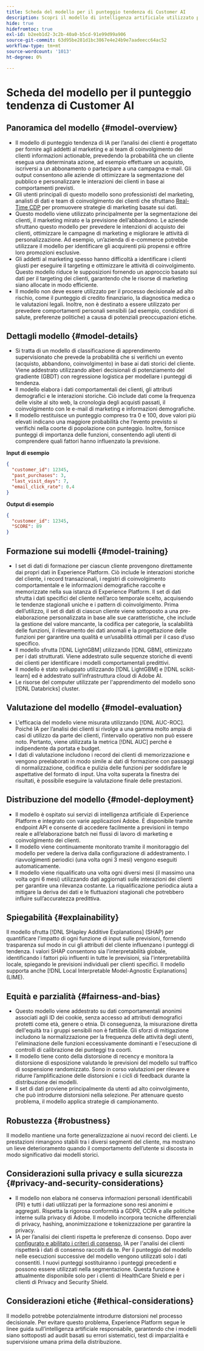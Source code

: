 ```yaml
---
title: Scheda del modello per il punteggio tendenza di Customer AI
description: Scopri il modello di intelligenza artificiale utilizzato per IA per l’analisi dei clienti.
hide: true
hidefromtoc: true
exl-id: b2eeb1d2-3c2b-40a0-b5cd-91e99d99a906
source-git-commit: 63d95be281d1bc3867e4e24b9e7aadeecc64ac52
workflow-type: tm+mt
source-wordcount: '1013'
ht-degree: 0%

---
```


# Scheda del modello per il punteggio tendenza di Customer AI

## Panoramica del modello {#model-overview}

* Il modello di punteggio tendenza di IA per l’analisi dei clienti è progettato per fornire agli addetti al marketing e ai team di coinvolgimento dei clienti informazioni actionable, prevedendo la probabilità che un cliente esegua una determinata azione, ad esempio effettuare un acquisto, iscriversi a un abbonamento o partecipare a una campagna e-mail. Gli output consentono alle aziende di ottimizzare la segmentazione del pubblico e personalizzare le interazioni dei clienti in base ai comportamenti previsti.
* Gli utenti principali di questo modello sono professionisti del marketing, analisti di dati e team di coinvolgimento dei clienti che sfruttano [Real-Time CDP](../../../rtcdp/home.md) per promuovere strategie di marketing basate sui dati.
* Questo modello viene utilizzato principalmente per la segmentazione dei clienti, il marketing mirato e la previsione dell’abbandono. Le aziende sfruttano questo modello per prevedere le intenzioni di acquisto dei clienti, ottimizzare le campagne di marketing e migliorare le attività di personalizzazione. Ad esempio, un’azienda di e-commerce potrebbe utilizzare il modello per identificare gli acquirenti più propensi e offrire loro promozioni esclusive.
* Gli addetti al marketing spesso hanno difficoltà a identificare i clienti giusti per eseguire il targeting e ottimizzare le attività di coinvolgimento. Questo modello riduce le supposizioni fornendo un approccio basato sui dati per il targeting dei clienti, garantendo che le risorse di marketing siano allocate in modo efficiente.
* Il modello non deve essere utilizzato per il processo decisionale ad alto rischio, come il punteggio di credito finanziario, la diagnostica medica o le valutazioni legali. Inoltre, non è destinato a essere utilizzato per prevedere comportamenti personali sensibili (ad esempio, condizioni di salute, preferenze politiche) a causa di potenziali preoccupazioni etiche.

## Dettagli modello {#model-details}

* Si tratta di un modello di classificazione di apprendimento supervisionato che prevede la probabilità che si verifichi un evento (acquisto, abbandono, coinvolgimento) in base ai dati storici del cliente. Viene addestrato utilizzando alberi decisionali di potenziamento del gradiente (GBDT) con regressione logistica per modellare i punteggi di tendenza.
* Il modello elabora i dati comportamentali dei clienti, gli attributi demografici e le interazioni storiche. Ciò include dati come la frequenza delle visite al sito web, la cronologia degli acquisti passati, il coinvolgimento con le e-mail di marketing e informazioni demografiche.
* Il modello restituisce un punteggio compreso tra 0 e 100, dove valori più elevati indicano una maggiore probabilità che l’evento previsto si verifichi nella coorte di popolazione con punteggio. Inoltre, fornisce punteggi di importanza delle funzioni, consentendo agli utenti di comprendere quali fattori hanno influenzato la previsione.

**Input di esempio**

```json
{ 
  "customer_id": 12345, 
  "past_purchases": 3, 
  "last_visit_days": 7,
  "email_click_rate": 0.4 
}
```

**Output di esempio**

```json
{ 
  "customer_id": 12345,
  "SCORE": 89 
}
```

## Formazione sui modelli {#model-training}

* I set di dati di formazione per ciascun cliente provengono direttamente dai propri dati in Experience Platform. Ciò include le interazioni storiche del cliente, i record transazionali, i registri di coinvolgimento comportamentale e le informazioni demografiche raccolte e memorizzate nella sua istanza di Experience Platform. Il set di dati sfrutta i dati specifici del cliente nell’arco temporale scelto, acquisendo le tendenze stagionali uniche e i pattern di coinvolgimento. Prima dell’utilizzo, il set di dati di ciascun cliente viene sottoposto a una pre-elaborazione personalizzata in base alle sue caratteristiche, che include la gestione del valore mancante, la codifica per categorie, la scalabilità delle funzioni, il rilevamento dei dati anomali e la progettazione delle funzioni per garantire una qualità e un’usabilità ottimali per il caso d’uso specifico.
* Il modello sfrutta [!DNL LightGBM] utilizzando [!DNL GBM], ottimizzato per i dati strutturati. Viene addestrato sulle sequenze storiche di eventi dei clienti per identificare i modelli comportamentali predittivi.
* Il modello è stato sviluppato utilizzando [!DNL LightGBM] e [!DNL scikit-learn] ed è addestrato sull&#39;infrastruttura cloud di Adobe AI.
* Le risorse del computer utilizzate per l&#39;apprendimento del modello sono [!DNL Databricks] cluster.

## Valutazione del modello {#model-evaluation}

* L&#39;efficacia del modello viene misurata utilizzando [!DNL AUC-ROC]. Poiché IA per l’analisi dei clienti si rivolge a una gamma molto ampia di casi di utilizzo da parte dei clienti, l’intervallo operativo non può essere noto. Pertanto, viene utilizzata la metrica [!DNL AUC] perché è indipendente da portata e budget.
* I dati di valutazione includono i record dei clienti di memorizzazione e vengono preelaborati in modo simile ai dati di formazione con passaggi di normalizzazione, codifica e pulizia delle funzioni per soddisfare le aspettative del formato di input. Una volta superata la finestra dei risultati, è possibile eseguire la valutazione finale delle prestazioni.

## Distribuzione del modello {#model-deployment}

* Il modello è ospitato sui servizi di intelligenza artificiale di Experience Platform e integrato con varie applicazioni Adobe. È disponibile tramite endpoint API e consente di accedere facilmente a previsioni in tempo reale e all’elaborazione batch nei flussi di lavoro di marketing e coinvolgimento dei clienti.
* Il modello viene continuamente monitorato tramite il monitoraggio del modello per vedere la deriva dalla configurazione di addestramento. I riavvolgimenti periodici (una volta ogni 3 mesi) vengono eseguiti automaticamente.
* Il modello viene riqualificato una volta ogni diversi mesi (il massimo una volta ogni 6 mesi) utilizzando dati aggiornati sulle interazioni dei clienti per garantire una rilevanza costante. La riqualificazione periodica aiuta a mitigare la deriva dei dati e le fluttuazioni stagionali che potrebbero influire sull’accuratezza predittiva.

## Spiegabilità {#explainability}

Il modello sfrutta [!DNL SHapley Additive Explanations] (SHAP) per quantificare l&#39;impatto di ogni funzione di input sulle previsioni, fornendo trasparenza sul modo in cui gli attributi del cliente influenzano i punteggi di tendenza. I valori SHAP consentono sia l&#39;interpretabilità globale, identificando i fattori più influenti in tutte le previsioni, sia l&#39;interpretabilità locale, spiegando le previsioni individuali per clienti specifici. Il modello supporta anche [!DNL Local Interpretable Model-Agnostic Explanations] (LIME).

## Equità e parzialità {#fairness-and-bias}

* Questo modello viene addestrato su dati comportamentali anonimi associati agli ID dei cookie, senza accesso ad attributi demografici protetti come età, genere o etnia. Di conseguenza, la misurazione diretta dell&#39;equità tra i gruppi sensibili non è fattibile. Gli sforzi di mitigazione includono la normalizzazione per la frequenza delle attività degli utenti, l&#39;eliminazione delle funzioni eccessivamente dominanti e l&#39;esecuzione di controlli di calibrazione dei punteggi tra coorti.
* Il modello tiene conto della distorsione di recency e monitora la distorsione di esposizione valutando le previsioni del modello sul traffico di sospensione randomizzato. Sono in corso valutazioni per rilevare e ridurre l’amplificazione delle distorsioni e i cicli di feedback durante la distribuzione dei modelli.
* Il set di dati proviene principalmente da utenti ad alto coinvolgimento, che può introdurre distorsioni nella selezione. Per attenuare questo problema, il modello applica strategie di campionamento.

## Robustezza {#robustness}

Il modello mantiene una forte generalizzazione ai nuovi record dei clienti. Le prestazioni rimangono stabili tra i diversi segmenti del cliente, ma mostrano un lieve deterioramento quando il comportamento dell’utente si discosta in modo significativo dai modelli storici.

## Considerazioni sulla privacy e sulla sicurezza {#privacy-and-security-considerations}

* Il modello non elabora né conserva informazioni personali identificabili (PII) e tutti i dati utilizzati per la formazione sono resi anonimi e aggregati. Rispetta la rigorosa conformità a GDPR, CCPA e alle politiche interne sulla privacy di Adobe. Il modello incorpora tecniche differenziali di privacy, hashing, anonimizzazione e tokenizzazione per garantire la privacy.
* IA per l’analisi dei clienti rispetta le preferenze di consenso. Dopo aver [configurato e abilitato i criteri di consenso](../../../data-governance/policies/user-guide.md#create-a-consent-policy), IA per l&#39;analisi dei clienti rispetterà i dati di consenso raccolti da te. Per il punteggio del modello nelle esecuzioni successive del modello vengono utilizzati solo i dati consentiti. I nuovi punteggi sostituiranno i punteggi precedenti e possono essere utilizzati nella segmentazione. Questa funzione è attualmente disponibile solo per i clienti di HealthCare Shield e per i clienti di Privacy and Security Shield.

## Considerazioni etiche {#ethical-considerations}

Il modello potrebbe potenzialmente introdurre distorsioni nel processo decisionale. Per evitare questo problema, Experience Platform segue le linee guida sull’intelligenza artificiale responsabile, garantendo che i modelli siano sottoposti ad audit basati su errori sistematici, test di imparzialità e supervisione umana prima della distribuzione.
